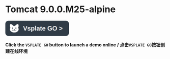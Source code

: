 # Tomcat 9.0.0.M25-alpine

<a href="https://www.vsplate.com/?docker-compose=https://github.com/vsplate/dcenvs/tomcat/9.0.0.M25-alpine"><img alt="VSPLATE GO" src="https://raw.githubusercontent.com/vsplate/images/master/vsgo_btn.png" width="200px"></a>

**Click the `VSPLATE GO` button to launch a demo online / 点击`VSPLATE GO`按钮创建在线环境**